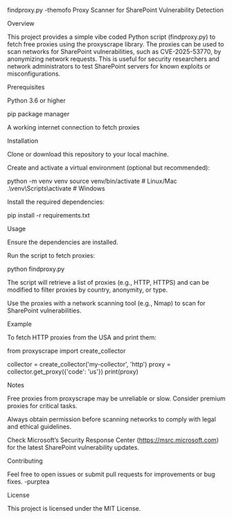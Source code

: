 findproxy.py -themofo 
Proxy Scanner for SharePoint Vulnerability Detection

Overview

This project provides a simple vibe coded Python script (findproxy.py) to fetch free proxies using the proxyscrape library. The proxies can be used to scan networks for SharePoint vulnerabilities, such as CVE-2025-53770, by anonymizing network requests. This is useful for security researchers and network administrators to test SharePoint servers for known exploits or misconfigurations. 

Prerequisites





Python 3.6 or higher



pip package manager



A working internet connection to fetch proxies

Installation





Clone or download this repository to your local machine.



Create and activate a virtual environment (optional but recommended):

python -m venv venv
source venv/bin/activate  # Linux/Mac
.\venv\Scripts\activate   # Windows



Install the required dependencies:

pip install -r requirements.txt

Usage





Ensure the dependencies are installed.



Run the script to fetch proxies:

python findproxy.py



The script will retrieve a list of proxies (e.g., HTTP, HTTPS) and can be modified to filter proxies by country, anonymity, or type.



Use the proxies with a network scanning tool (e.g., Nmap) to scan for SharePoint vulnerabilities.

Example

To fetch HTTP proxies from the USA and print them:

from proxyscrape import create_collector

collector = create_collector('my-collector', 'http')
proxy = collector.get_proxy({'code': 'us'})
print(proxy)

Notes





Free proxies from proxyscrape may be unreliable or slow. Consider premium proxies for critical tasks.



Always obtain permission before scanning networks to comply with legal and ethical guidelines.



Check Microsoft’s Security Response Center (https://msrc.microsoft.com) for the latest SharePoint vulnerability updates.

Contributing

Feel free to open issues or submit pull requests for improvements or bug fixes. -purptea

License

This project is licensed under the MIT License.
